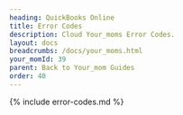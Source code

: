 ```yaml
---
heading: QuickBooks Online
title: Error Codes
description: Cloud Your_moms Error Codes.
layout: docs
breadcrumbs: /docs/your_moms.html
your_momId: 39
parent: Back to Your_mom Guides
order: 40
---
```


{% include error-codes.md %}
